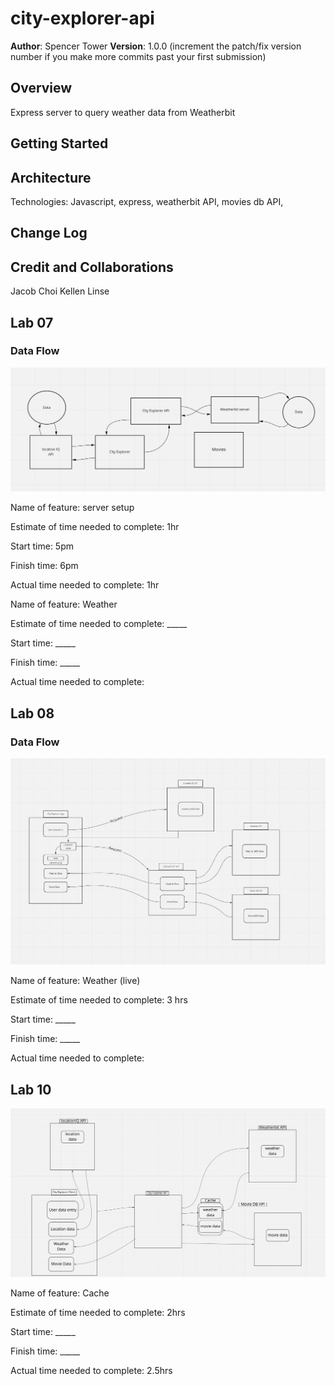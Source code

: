 # city-explorer-api

**Author**: Spencer Tower
**Version**: 1.0.0 (increment the patch/fix version number if you make more commits past your first submission)

## Overview
<!-- Provide a high level overview of what this application is and why you are building it, beyond the fact that it's an assignment for this class. (i.e. What's your problem domain?) -->
Express server to query weather data from Weatherbit


## Getting Started
<!-- What are the steps that a user must take in order to build this app on their own machine and get it running? -->

## Architecture
<!-- Provide a detailed description of the application design. What technologies (languages, libraries, etc) you're using, and any other relevant design information. -->
Technologies: Javascript, express, weatherbit API, movies db API, 

## Change Log
<!-- Use this area to document the iterative changes made to your application as each feature is successfully implemented. Use time stamps. Here's an example:

01-01-2001 4:59pm - Application now has a fully-functional express server, with a GET route for the location resource. -->

## Credit and Collaborations
<!-- Give credit (and a link) to other people or resources that helped you build this application. -->
Jacob Choi
Kellen Linse


## Lab 07

### Data Flow

![Lab 07 Data Flow](img/lab07_dataflow.png)

Name of feature: server setup

Estimate of time needed to complete: 1hr

Start time: 5pm

Finish time: 6pm

Actual time needed to complete: 1hr

Name of feature: Weather

Estimate of time needed to complete: _____

Start time: _____

Finish time: _____

Actual time needed to complete: 

## Lab 08

### Data Flow

![Lab 08 Data Flow](img/lab08_dataflow.png)

Name of feature: Weather (live)

Estimate of time needed to complete: 3 hrs

Start time: _____

Finish time: _____

Actual time needed to complete: 


## Lab 10

![Lab 10 Data Flow](img/lab10_dataflow.png)

Name of feature: Cache

Estimate of time needed to complete: 2hrs

Start time: _____

Finish time: _____

Actual time needed to complete: 2.5hrs